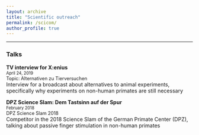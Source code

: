 ```yaml
---
layout: archive
title: "Scientific outreach"
permalink: /scicom/
author_profile: true
---
```

---
### Talks

**TV interview for X:enius**  
<span style="font-size:0.8em;">April 24, 2019</span>  
<span style="font-size:0.9em;">Topic: Alternativen zu Tierversuchen</span>  
Interview for a broadcast about alternatives to animal experiments, specifically why experiments on non-human primates are still necessary

**DPZ Science Slam: Dem Tastsinn auf der Spur**  
<span style="font-size:0.8em;">February 2018</span>  
<span style="font-size:0.9em;">DPZ Science Slam 2018</span>  
Competitor in the 2018 Science Slam of the German Primate Center (DPZ), talking about passive finger stimulation in non-human primates
